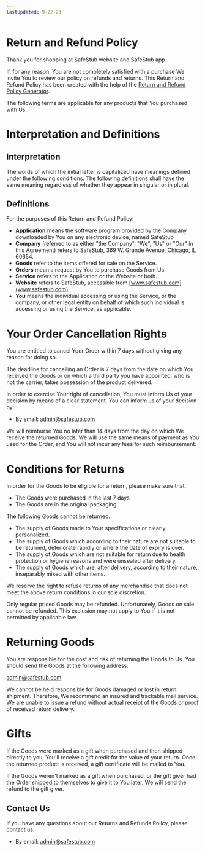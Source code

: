 ```yaml
---
lastUpdated: 9-22-23
---
```


# Return and Refund Policy

Thank you for shopping at SafeStub website and SafeStub app.

If, for any reason, You are not completely satisfied with a purchase We invite You to review our policy on refunds and returns. This Return and Refund Policy has been created with the help of the [Return and Refund Policy Generator](https://www.termsfeed.com/return-refund-policy-generator/).

The following terms are applicable for any products that You purchased with Us.

# Interpretation and Definitions

## Interpretation

The words of which the initial letter is capitalized have meanings defined under the following conditions. The following definitions shall have the same meaning regardless of whether they appear in singular or in plural.

## Definitions

For the purposes of this Return and Refund Policy:

- **Application** means the software program provided by the Company downloaded by You on any electronic device, named SafeStub
- **Company** (referred to as either "the Company", "We", "Us" or "Our" in this Agreement) refers to SafeStub, 369 W. Grande Avenue, Chicago, IL 60654.
- **Goods** refer to the items offered for sale on the Service.
- **Orders** mean a request by You to purchase Goods from Us.
- **Service** refers to the Application or the Website or both.
- **Website** refers to SafeStub, accessible from [www.safestub.com](www.safestub.com)
- **You** means the individual accessing or using the Service, or the company, or other legal entity on behalf of which such individual is accessing or using the Service, as applicable.

# Your Order Cancellation Rights

You are entitled to cancel Your Order within 7 days without giving any reason for doing so.

The deadline for cancelling an Order is 7 days from the date on which You received the Goods or on which a third party you have appointed, who is not the carrier, takes possession of the product delivered.

In order to exercise Your right of cancellation, You must inform Us of your decision by means of a clear statement. You can inform us of your decision by:

- By email: admin@safestub.com

We will reimburse You no later than 14 days from the day on which We receive the returned Goods. We will use the same means of payment as You used for the Order, and You will not incur any fees for such reimbursement.

# Conditions for Returns

In order for the Goods to be eligible for a return, please make sure that:

- The Goods were purchased in the last 7 days
- The Goods are in the original packaging

The following Goods cannot be returned:

- The supply of Goods made to Your specifications or clearly personalized.
- The supply of Goods which according to their nature are not suitable to be returned, deteriorate rapidly or where the date of expiry is over.
- The supply of Goods which are not suitable for return due to health protection or hygiene reasons and were unsealed after delivery.
- The supply of Goods which are, after delivery, according to their nature, inseparably mixed with other items.

We reserve the right to refuse returns of any merchandise that does not meet the above return conditions in our sole discretion.

Only regular priced Goods may be refunded. Unfortunately, Goods on sale cannot be refunded. This exclusion may not apply to You if it is not permitted by applicable law.

# Returning Goods

You are responsible for the cost and risk of returning the Goods to Us. You should send the Goods at the following address:

admin@safestub.com

We cannot be held responsible for Goods damaged or lost in return shipment. Therefore, We recommend an insured and trackable mail service. We are unable to issue a refund without actual receipt of the Goods or proof of received return delivery.

# Gifts

If the Goods were marked as a gift when purchased and then shipped directly to you, You'll receive a gift credit for the value of your return. Once the returned product is received, a gift certificate will be mailed to You.

If the Goods weren't marked as a gift when purchased, or the gift giver had the Order shipped to themselves to give it to You later, We will send the refund to the gift giver.

## Contact Us

If you have any questions about our Returns and Refunds Policy, please contact us:

- By email: admin@safestub.com
